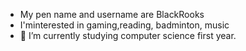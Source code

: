 
- My pen name and username are BlackRooks 
- I'minterested in gaming,reading, badminton, music 
- 🌱 I’m currently studying computer science first year.


<!---
BlackRooks/BlackRooks is a ✨ special ✨ repository because its `README.md` (this file) appears on your GitHub profile.
You can click the Preview link to take a look at your changes.
--->
